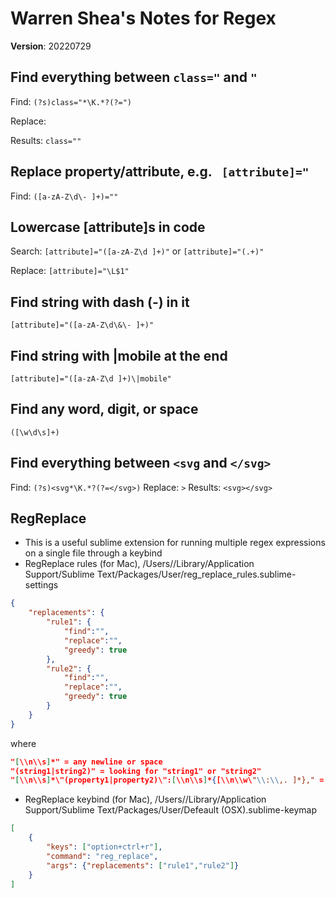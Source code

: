 # Warren Shea's Notes for Regex
**Version**: 20220729

## Find everything between `class="` and `"`
Find: `(?s)class="*\K.*?(?=")`

Replace:

Results: `class=""`

## Replace property/attribute, e.g. ` [attribute]="`
Find: `([a-zA-Z\d\- ]+)=""`

## Lowercase [attribute]s in code
Search: `[attribute]="([a-zA-Z\d ]+)"` or `[attribute]="(.+)"`

Replace: `[attribute]="\L$1"`

## Find string with dash (-) in it
`[attribute]="([a-zA-Z\d\&\- ]+)"`

## Find string with |mobile at the end
`[attribute]="([a-zA-Z\d ]+)\|mobile"`

## Find any word, digit, or space
`([\w\d\s]+)`

## Find everything between `<svg` and `</svg>`
Find: `(?s)<svg*\K.*?(?=</svg>)`
Replace: `>`
Results: `<svg></svg>`

## RegReplace
* This is a useful sublime extension for running multiple regex expressions on a single file through a keybind
* RegReplace rules (for Mac),
/Users/<user>/Library/Application Support/Sublime Text/Packages/User/reg_replace_rules.sublime-settings
```json
{
    "replacements": {
        "rule1": {
            "find":"",
            "replace":"",
            "greedy": true
        },
        "rule2": {
            "find":"",
            "replace":"",
            "greedy": true
        }
    }
}
```
where
```json
"[\\n\\s]*" = any newline or space
"(string1|string2)" = looking for "string1" or "string2"
"[\\n\\s]*\"(property1|property2)\":[\\n\\s]*{[\\n\\w\"\\:\\,. ]*}," = replace entire json of "property1 = { stuff: stuff, },"

```
* RegReplace keybind (for Mac),
/Users/<user>/Library/Application Support/Sublime Text/Packages/User/Defeault (OSX).sublime-keymap
```json
[
    {
        "keys": ["option+ctrl+r"],
        "command": "reg_replace",
        "args": {"replacements": ["rule1","rule2"]}
    }
]
```
